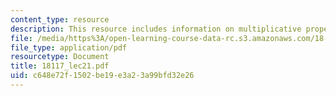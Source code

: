 ```yaml
---
content_type: resource
description: This resource includes information on multiplicative properties of *.
file: /media/https%3A/open-learning-course-data-rc.s3.amazonaws.com/18-117-topics-in-several-complex-variables-spring-2005/c648e72f1502be19e3a23a99bfd32e26_18117_lec21.pdf
file_type: application/pdf
resourcetype: Document
title: 18117_lec21.pdf
uid: c648e72f-1502-be19-e3a2-3a99bfd32e26
---
```

